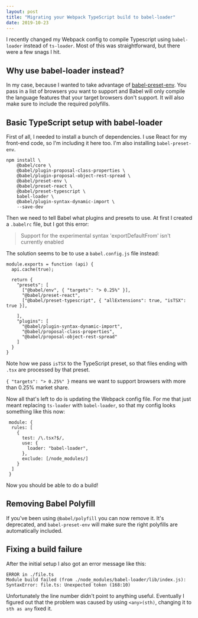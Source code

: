 ```yaml
---
layout: post
title: "Migrating your Webpack TypeScript build to babel-loader"
date: 2019-10-23
---
```


I recently changed my Webpack config to compile Typescript using `babel-loader` instead of `ts-loader`.
Most of this was straightforward, but there were a few snags I hit.

## Why use babel-loader instead?

In my case, because I wanted to take advantage of [babel-preset-env](https://babeljs.io/docs/en/babel-preset-env). You pass in a list of browsers you want to support and Babel will only compile the language features that your target browsers don't support. It will also make sure to include the required polyfills.

## Basic TypeScript setup with babel-loader

First of all, I needed to install a bunch of dependencies. I use React for my front-end code, so I'm including it here too. I'm also installing `babel-preset-env`.

```
npm install \
    @babel/core \
    @babel/plugin-proposal-class-properties \
    @babel/plugin-proposal-object-rest-spread \
    @babel/preset-env \
    @babel/preset-react \
    @babel/preset-typescript \
    babel-loader \
    @babel/plugin-syntax-dynamic-import \
    --save-dev
```

Then we need to tell Babel what plugins and presets to use. At first I created a `.babelrc` file, but I got this error: 

> Support for the experimental syntax 'exportDefaultFrom' isn't currently enabled

The solution seems to be to use a `babel.config.js` file instead:

```
module.exports = function (api) {
  api.cache(true);

  return {
    "presets": [
      ["@babel/env", { "targets": "> 0.25%" }],
      "@babel/preset-react",
      ["@babel/preset-typescript", { "allExtensions": true, "isTSX": true }],

    ],
    "plugins": [
      "@babel/plugin-syntax-dynamic-import",
      "@babel/proposal-class-properties",
      "@babel/proposal-object-rest-spread"
    ]
  }
}
```

Note how we pass `isTSX` to the TypeScript preset, so that files ending with `.tsx` are processed by that preset.

`{ "targets": "> 0.25%" }` means we want to support browsers with more than 0.25% market share.

Now all that's left to do is updating the Webpack config file. For me that just meant replacing `ts-loader` with `babel-loader`, so that my config looks something like this now:

```
 module: {
  rules: [
    {
      test: /\.tsx?$/,
      use: {
        loader: "babel-loader",
      },
      exclude: [/node_modules/]
    }
  ]
 }

```

Now you should be able to do a build!

## Removing Babel Polyfill

If you've been using `@babel/polyfill` you can now remove it. It's deprecated, and `babel-preset-env` will make sure the right polyfills are automatically included.

## Fixing a build failure

After the initial setup I also got an error message like this:

```
ERROR in ./file.ts
Module build failed (from ./node_modules/babel-loader/lib/index.js):
SyntaxError: file.ts: Unexpected token (168:10)
```

Unfortunately the line number didn't point to anything useful. Eventually I figured out that the problem was caused by using `<any>(sth)`, changing it to `sth as any` fixed it.